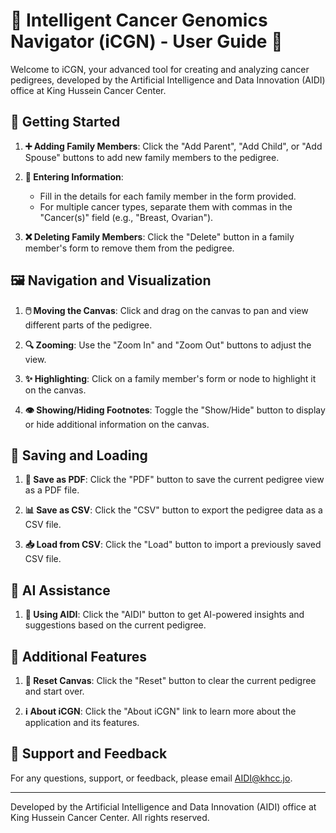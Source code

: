 # 🌟 Intelligent Cancer Genomics Navigator (iCGN) - User Guide 🌟

Welcome to iCGN, your advanced tool for creating and analyzing cancer pedigrees, developed by the Artificial Intelligence and Data Innovation (AIDI) office at King Hussein Cancer Center.

## 🚀 Getting Started

1. **➕ Adding Family Members**: Click the "Add Parent", "Add Child", or "Add Spouse" buttons to add new family members to the pedigree.

2. **📝 Entering Information**: 
   - Fill in the details for each family member in the form provided.
   - For multiple cancer types, separate them with commas in the "Cancer(s)" field (e.g., "Breast, Ovarian").

3. **❌ Deleting Family Members**: Click the "Delete" button in a family member's form to remove them from the pedigree.

## 🖼️ Navigation and Visualization

1. **🖱️ Moving the Canvas**: Click and drag on the canvas to pan and view different parts of the pedigree.

2. **🔍 Zooming**: Use the "Zoom In" and "Zoom Out" buttons to adjust the view.

3. **✨ Highlighting**: Click on a family member's form or node to highlight it on the canvas.

4. **👁️ Showing/Hiding Footnotes**: Toggle the "Show/Hide" button to display or hide additional information on the canvas.

## 💾 Saving and Loading

1. **📄 Save as PDF**: Click the "PDF" button to save the current pedigree view as a PDF file.

2. **📊 Save as CSV**: Click the "CSV" button to export the pedigree data as a CSV file.

3. **📥 Load from CSV**: Click the "Load" button to import a previously saved CSV file.

## 🤖 AI Assistance

1. **🧠 Using AIDI**: Click the "AIDI" button to get AI-powered insights and suggestions based on the current pedigree.

## 🔄 Additional Features

1. **🔄 Reset Canvas**: Click the "Reset" button to clear the current pedigree and start over.

2. **ℹ️ About iCGN**: Click the "About iCGN" link to learn more about the application and its features.

## 📧 Support and Feedback

For any questions, support, or feedback, please email AIDI@khcc.jo.

---

Developed by the Artificial Intelligence and Data Innovation (AIDI) office at King Hussein Cancer Center. All rights reserved.
